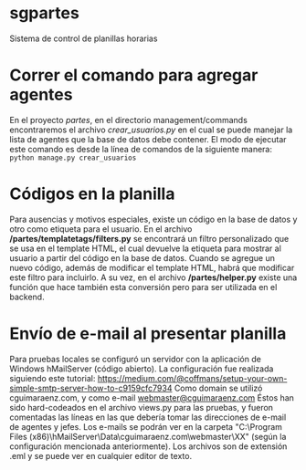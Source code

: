 # sgpartes
Sistema de control de planillas horarias 

# Correr el comando para agregar agentes
En el proyecto *partes*, en el directorio management/commands encontraremos el archivo *crear_usuarios.py* en el cual se puede manejar la lista de agentes que la base de datos debe contener.
El modo de ejecutar este comando es desde la línea de comandos de la siguiente manera:
```python manage.py crear_usuarios```

# Códigos en la planilla
Para ausencias y motivos especiales, existe un código en la base de datos y otro como etiqueta para el usuario.
En el archivo **/partes/templatetags/filters.py** se encontrará un filtro personalizado que se usa en el template HTML, el cual devuelve la etiqueta para mostrar al usuario a partir del código en la base de datos. Cuando se agregue un nuevo código, además de modificar el template HTML, habrá que modificar este filtro para incluirlo.
A su vez, en el archivo **/partes/helper.py** existe una función que hace también esta conversión pero para ser utilizada en el backend.

# Envío de e-mail al presentar planilla
Para pruebas locales se configuró un servidor con la aplicación de Windows hMailServer (código abierto).
La configuración fue realizada siguiendo este tutorial:
https://medium.com/@coffmans/setup-your-own-simple-smtp-server-how-to-c9159cfc7934
Como domain se utilizó cguimaraenz.com, y como e-mail webmaster@cguimaraenz.com
Éstos han sido hard-codeados en el archivo views.py para las pruebas, y fueron comentadas las líneas en las que debería tomar las direcciones de e-mail de agentes y jefes.
Los e-mails se podrán ver en la carpeta "C:\Program Files (x86)\hMailServer\Data\cguimaraenz.com\webmaster\XX" (según la configuración mencionada anteriormente). Los archivos son de extensión .eml y se puede ver en cualquier editor de texto.